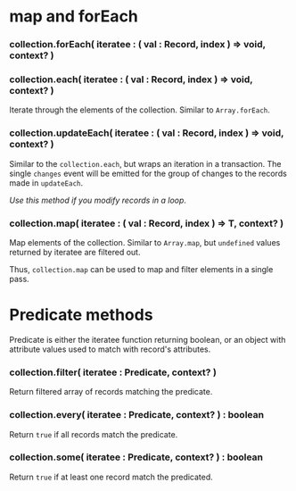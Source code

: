 # map and forEach

### collection.forEach( iteratee : ( val : Record, index ) => void, context? )
### collection.each( iteratee : ( val : Record, index ) => void, context? )

Iterate through the elements of the collection. Similar to `Array.forEach`.

### collection.updateEach( iteratee : ( val : Record, index ) => void, context? )

Similar to the `collection.each`, but wraps an iteration in a transaction. The single `changes` event will be emitted
for the group of changes to the records made in `updateEach`.

*Use this method if you modify records in a loop*.

### collection.map( iteratee : ( val : Record, index ) => T, context? )

Map elements of the collection. Similar to `Array.map`, but `undefined` values returned by iteratee are filtered out.

Thus, `collection.map` can be used to map and filter elements in a single pass.

# Predicate methods

Predicate is either the iteratee function returning boolean, or an object with attribute values used to match with record's attributes.

### collection.filter( iteratee : Predicate, context? )

Return filtered array of records matching the predicate.

### collection.every( iteratee : Predicate, context? ) : boolean

Return `true` if all records match the predicate.

### collection.some( iteratee : Predicate, context? ) : boolean

Return `true` if at least one record match the predicated.

